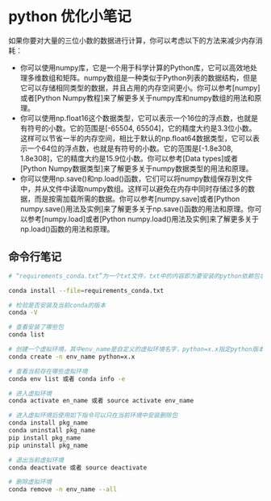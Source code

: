 # python 优化小笔记

如果你要对大量的三位小数的数据进行计算，你可以考虑以下的方法来减少内存消耗：

- 你可以使用numpy库，它是一个用于科学计算的Python库，它可以高效地处理多维数组和矩阵。numpy数组是一种类似于Python列表的数据结构，但是它可以存储相同类型的数据，并且占用的内存空间更小。你可以参考[numpy]或者[Python Numpy教程]来了解更多关于numpy库和numpy数组的用法和原理。
- 你可以使用np.float16这个数据类型，它可以表示一个16位的浮点数，也就是有符号的小数。它的范围是[-65504, 65504]，它的精度大约是3.3位小数。这样可以节省一半的内存空间，相比于默认的np.float64数据类型，它可以表示一个64位的浮点数，也就是有符号的小数。它的范围是[-1.8e308, 1.8e308]，它的精度大约是15.9位小数。你可以参考[Data types]或者[Python Numpy数据类型]来了解更多关于numpy数据类型的用法和原理。
- 你可以使用np.save()和np.load()函数，它们可以将numpy数组保存到文件中，并从文件中读取numpy数组。这样可以避免在内存中同时存储过多的数据，而是按需加载所需的数据。你可以参考[numpy.save]或者[Python numpy.save()用法及实例]来了解更多关于np.save()函数的用法和原理。你可以参考[numpy.load]或者[Python numpy.load()用法及实例]来了解更多关于np.load()函数的用法和原理。

## 命令行笔记

```bash
# “requirements_conda.txt”为一个txt文件，txt中的内容即为要安装的python依赖包名。

conda install --file=requirements_conda.txt
```

```bash
# 检验是否安装及当前conda的版本
conda -V

# 查看安装了哪些包
conda list

# 创建一个虚拟环境，其中env_name是自定义的虚拟环境名字，python=x.x指定python版本
conda create -n env_name python=x.x

# 查看当前存在哪些虚拟环境
conda env list 或者 conda info -e

# 进入虚拟环境
conda activate en_name 或者 source activate env_name

# 进入虚拟环境后使用如下指令可以只在当前环境中安装删除包
conda install pkg_name 
conda uninstall pkg_name
pip install pkg_name
pip uninstall pkg_name

# 退出当前虚拟环境
conda deactivate 或者 source deactivate

# 删除虚拟环境
conda remove -n env_name --all
```
